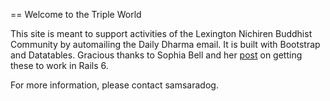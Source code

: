 == Welcome to the Triple World

This site is meant to support activities of the Lexington Nichiren Buddhist Community by automailing the Daily Dharma email.
It is built with Bootstrap and Datatables. Gracious thanks to Sophia Bell and her [post](https://blog.makersacademy.com/how-to-install-bootstrap-and-jquery-on-rails-6-da6e810c1b87) on getting these to work in Rails 6.

For more information, please contact samsaradog.
